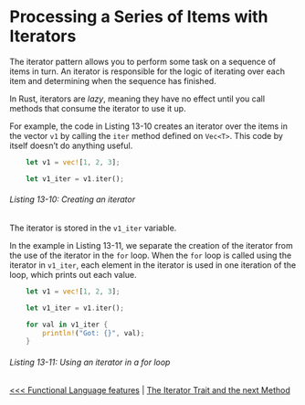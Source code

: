 # Processing a Series of Items with Iterators

The iterator pattern allows you to perform some task on a sequence of items in turn. An iterator is responsible for the logic of iterating over each item and determining when the sequence has finished. 

In Rust, iterators are *lazy*, meaning they have no effect until you call methods that consume the iterator to use it up.

For example, the code in Listing 13-10 creates an iterator over the items in the vector `v1` by calling the `iter` method defined on `Vec<T>`. This code by itself doesn’t do anything useful.

```rs
    let v1 = vec![1, 2, 3];

    let v1_iter = v1.iter();
```

###### Listing 13-10: Creating an iterator

The iterator is stored in the `v1_iter` variable.

In the example in Listing 13-11, we separate the creation of the iterator from the use of the iterator in the `for` loop. When the `for` loop is called using the iterator in `v1_iter`, each element in the iterator is used in one iteration of the loop, which prints out each value.

```rs
    let v1 = vec![1, 2, 3];

    let v1_iter = v1.iter();

    for val in v1_iter {
        println!("Got: {}", val);
    }

```

###### Listing 13-11: Using an iterator in a for loop

[<<< Functional Language features](../README.md) | [The Iterator Trait and the next Method](101-the-iterator-trait-and-the-next-method.md)